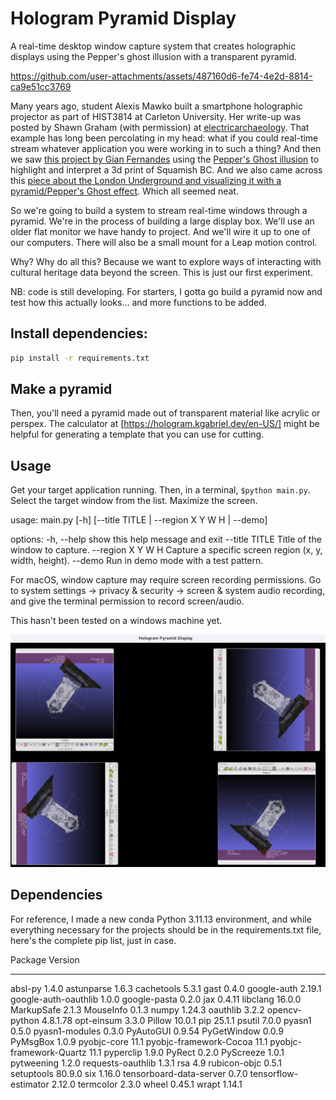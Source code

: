 # Hologram Pyramid Display

A real-time desktop window capture system that creates holographic displays using the Pepper's ghost illusion with a transparent pyramid.


https://github.com/user-attachments/assets/487160d6-fe74-4e2d-8814-ca9e51cc3769



Many years ago, student Alexis Mawko built a smartphone holographic projector as part of HIST3814 at Carleton University. Her write-up was posted by Shawn Graham (with permission) at [electricarchaeology](https://electricarchaeology.ca/2018/04/13/guest-post-alexis-mawko-lessons-from-warhol/). That example has long been percolating in my head: what if you could real-time stream whatever application you were working in to such a thing? And then we saw [this project by Gian Fernandes](https://www.instructables.com/Hologram-Display-Peppers-Ghost-Projector-Part-2/) using the [Pepper's Ghost illusion](https://en.wikipedia.org/wiki/Pepper's_ghost) to highlight and interpret a 3d print of Squamish BC. And we also came across this [piece about the London Underground and visualizing it with a pyramid/Pepper's Ghost effect](https://medium.com/data-science/holographic-london-underground-visualisation-b0462ae19d6e). Which all seemed neat.

So we're going to build a system to stream real-time windows through a pyramid. We're in the process of building a large display box. We'll use an older flat monitor we have handy to project. And we'll wire it up to one of our computers. There will also be a small mount for a Leap motion control. 

Why? Why do all this? Because we want to explore ways of interacting with cultural heritage data beyond the screen. This is just our first experiment.

NB: code is still developing. For starters, I gotta go build a pyramid now and test how this actually looks... and more functions to be added.

## Install dependencies:

```bash
pip install -r requirements.txt
```

## Make a pyramid

Then, you'll need a pyramid made out of transparent material like acrylic or perspex. The calculator at [https://hologram.kgabriel.dev/en-US/] might be helpful for generating a template that you can use for cutting. 

## Usage

Get your target application running. Then, in a terminal, `$python main.py`. Select the target window from the list. Maximize the screen.

usage: main.py [-h] [--title TITLE | --region X Y W H | --demo]

options:
  -h, --help        show this help message and exit
  --title TITLE     Title of the window to capture.
  --region X Y W H  Capture a specific screen region (x, y, width, height).
  --demo            Run in demo mode with a test pattern.

For macOS, window capture may require screen recording permissions. Go to system settings  -> privacy & security -> screen & system audio recording, and give the terminal permission to record screen/audio.

This hasn't been tested on a windows machine yet.

![](recording.png)

## Dependencies

For reference, I made a new conda Python 3.11.13 environment, and while everything necessary for the projects should be in the requirements.txt file, here's the complete pip list, just in case.

Package                 Version
----------------------- --------
absl-py                 1.4.0
astunparse              1.6.3
cachetools              5.3.1
gast                    0.4.0
google-auth             2.19.1
google-auth-oauthlib    1.0.0
google-pasta            0.2.0
jax                     0.4.11
libclang                16.0.0
MarkupSafe              2.1.3
MouseInfo               0.1.3
numpy                   1.24.3
oauthlib                3.2.2
opencv-python           4.8.1.78
opt-einsum              3.3.0
Pillow                  10.0.1
pip                     25.1.1
psutil                  7.0.0
pyasn1                  0.5.0
pyasn1-modules          0.3.0
PyAutoGUI               0.9.54
PyGetWindow             0.0.9
PyMsgBox                1.0.9
pyobjc-core             11.1
pyobjc-framework-Cocoa  11.1
pyobjc-framework-Quartz 11.1
pyperclip               1.9.0
PyRect                  0.2.0
PyScreeze               1.0.1
pytweening              1.2.0
requests-oauthlib       1.3.1
rsa                     4.9
rubicon-objc            0.5.1
setuptools              80.9.0
six                     1.16.0
tensorboard-data-server 0.7.0
tensorflow-estimator    2.12.0
termcolor               2.3.0
wheel                   0.45.1
wrapt                   1.14.1
